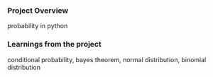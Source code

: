 ### Project Overview

 probability in python


### Learnings from the project

 conditional probability, bayes theorem, normal distribution, binomial distribution


